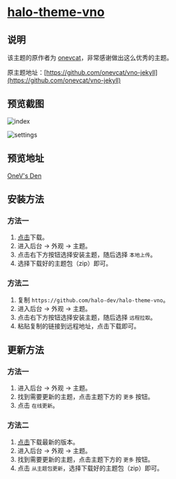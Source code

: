 <h1><a href="https://github.com/halo-dev" target="_blank">halo-theme-vno</a></h1>

## 说明

该主题的原作者为 [onevcat](https://github.com/onevcat)，非常感谢做出这么优秀的主题。

原主题地址：[https://github.com/onevcat/vno-jekyll](https://github.com/onevcat/vno-jekyll)

## 预览截图

![index](https://i.loli.net/2019/05/29/5ced7020030d568260.png)

![settings](https://i.loli.net/2019/05/29/5ced7020ba85887179.png)

## 预览地址

[OneV's Den](https://onevcat.com/)

## 安装方法

### 方法一

1. [点击](https://github.com/halo-dev/halo-theme-vno/archive/master.zip)下载。
2. 进入后台 -> 外观 -> 主题。
3. 点击右下方按钮选择安装主题，随后选择 `本地上传`。
4. 选择下载好的主题包（zip）即可。

### 方法二

1. 复制 `https://github.com/halo-dev/halo-theme-vno`。
2. 进入后台 -> 外观 -> 主题。
3. 点击右下方按钮选择安装主题，随后选择 `远程拉取`。
4. 粘贴复制的链接到远程地址，点击下载即可。

## 更新方法

### 方法一

1. 进入后台 -> 外观 -> 主题。
2. 找到需要更新的主题，点击主题下方的 `更多` 按钮。
3. 点击 `在线更新`。

### 方法二

1. [点击](https://github.com/halo-dev/halo-theme-vno/archive/master.zip)下载最新的版本。
2. 进入后台 -> 外观 -> 主题。
3. 找到需要更新的主题，点击主题下方的 `更多` 按钮。
4. 点击 `从主题包更新`，选择下载好的主题包（zip）即可。

